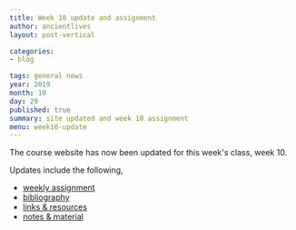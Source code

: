 ```yaml
---
title: Week 10 update and assignment
author: ancientlives
layout: post-vertical

categories:
- blog

tags: general news
year: 2019
month: 10
day: 29
published: true
summary: site updated and week 10 assignment
menu: week10-update
---
```


The course website has now been updated for this week's class, week 10.

Updates include the following,

* [weekly assignment](/weekly_assignment)
* [bibliography](/bibliography)
* [links & resources](/links)
* [notes & material](/notes)
